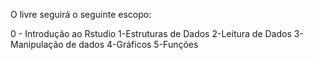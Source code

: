 O livre seguirá o seguinte escopo:

0 - Introdução ao Rstudio
1-Estruturas de Dados
2-Leitura de Dados
3-Manipulação de dados
4-Gráficos
5-Funções
